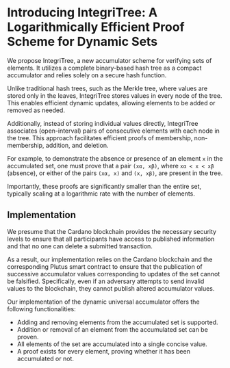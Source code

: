# Introducing IntegriTree: A Logarithmically Efficient Proof Scheme for Dynamic Sets

We propose IntegriTree, a new accumulator scheme for verifying sets of elements. It utilizes a complete binary-based hash tree as a compact accumulator and relies solely on a secure hash function.

Unlike traditional hash trees, such as the Merkle tree, where values are stored only in the leaves, IntegriTree stores values in every node of the tree. This enables efficient dynamic updates, allowing elements to be added or removed as needed.

Additionally, instead of storing individual values directly, IntegriTree associates (open-interval) pairs of consecutive elements with each node in the tree. This approach facilitates efficient proofs of membership, non-membership, addition, and deletion.

For example, to demonstrate the absence or presence of an element `x` in the accumulated set, one must prove that a pair `(xα, xβ)`, where `xα ≺ x ≺ xβ` (absence), or either of the pairs `(xα, x)` and `(x, xβ)`, are present in the tree.

Importantly, these proofs are significantly smaller than the entire set, typically scaling at a logarithmic rate with the number of elements.

## Implementation

We presume that the Cardano blockchain provides the necessary security levels to ensure that all participants have access to published information and that no one can delete a submitted transaction.

As a result, our implementation relies on the Cardano blockchain and the corresponding Plutus smart contract to ensure that the publication of successive accumulator values corresponding to updates of the set cannot be falsified. Specifically, even if an adversary attempts to send invalid values to the blockchain, they cannot publish altered accumulator values.

Our implementation of the dynamic universal accumulator offers the following functionalities:

- Adding and removing elements from the accumulated set is supported.
- Addition or removal of an element from the accumulated set can be proven.
- All elements of the set are accumulated into a single concise value.
- A proof exists for every element, proving whether it has been accumulated or not.
